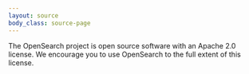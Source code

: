 ```yaml
---
layout: source
body_class: source-page
---
```


The OpenSearch project is open source software with an Apache 2.0 license. We encourage you to use OpenSearch to the full extent of this license. 